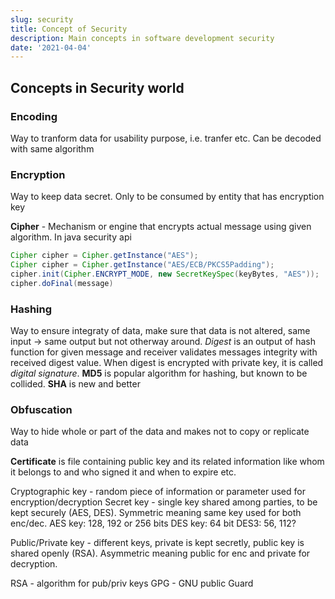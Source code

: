 ```yaml
---
slug: security
title: Concept of Security
description: Main concepts in software development security
date: '2021-04-04'
---
```


## Concepts in Security world

### Encoding   
Way to tranform data for usability purpose, i.e. tranfer etc. Can be decoded with same algorithm   

### Encryption
Way to keep data secret. Only to be consumed by entity that has encryption key    

**Cipher** - Mechanism or engine that encrypts actual message using given algorithm. In java security api   
```java
Cipher cipher = Cipher.getInstance("AES");
Cipher cipher = Cipher.getInstance("AES/ECB/PKCS5Padding");
cipher.init(Cipher.ENCRYPT_MODE, new SecretKeySpec(keyBytes, "AES"));
cipher.doFinal(message)
```


### Hashing
Way to ensure integraty of data, make sure that data is not altered, same input -> same output but not otherway around. *Digest* is an output of hash function for given message and receiver validates messages integrity with received digest value. When digest is encrypted with private key, it is called *digital signature*. 
**MD5** is popular algorithm for hashing, but known to be collided. 
**SHA** is new and better

### Obfuscation
Way to hide whole or part of the data and makes not to copy or replicate data  

**Certificate** is file containing public key and its related information like whom it belongs to and who signed it and when to expire etc.


Cryptographic key - random piece of information or parameter used for encryption/decryption
Secret key - single key shared among parties, to be kept securely (AES, DES). Symmetric meaning same key used for both enc/dec.
AES key: 128, 192 or 256 bits
DES key: 64 bit
DES3: 56, 112?


Public/Private key - different keys, private is kept secretly, public key is shared openly (RSA). Asymmetric meaning public for enc and private for decryption. 


RSA - algorithm for pub/priv keys
GPG - GNU public Guard

